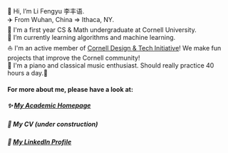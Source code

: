 👋 Hi, I’m Li Fengyu 李丰语.  
✈️ From Wuhan, China => Ithaca, NY.  
🏫 I'm a first year CS & Math undergraduate at Cornell University.  
🌱 I’m currently learning algorithms and machine learning.  
:sailboat: I'm an active member of [Cornell Design & Tech Initiative](https://www.cornelldti.org/)! We make fun projects that improve the Cornell community!  
🎹 I'm a piano and classical music enthusiast. Should really practice 40 hours a day.:thinking:

#### For more about me, please have a look at:
##### ✨ [My Academic Homepage](https://fengyuli.com)
##### 📝 My CV (under construction)
##### 🔖 [My LinkedIn Profile](https://www.linkedin.com/in/fengyuli)
<!-- ##### :checkered_flag: [My Kaggle Profile](https://www.kaggle.com/fengyuli2002) -->

